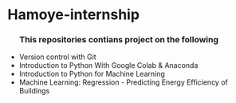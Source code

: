 # Hamoye-internship
<ul><h3>This repositories contians project on the following</h3>
    <li>Version control with Git</li>
    <li>Introduction to Python With Google Colab & Anaconda</li>
    <li>Introduction to Python for Machine Learning</li>
    <li>Machine Learning: Regression - Predicting Energy Efficiency of Buildings</li>
</ul>





